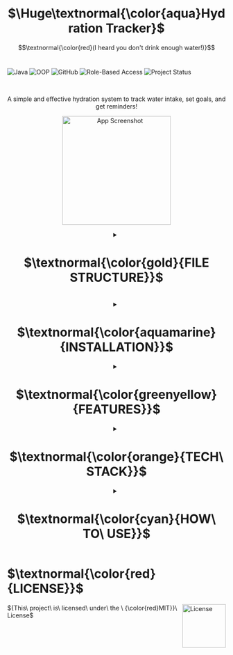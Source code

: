 <h1 align="center" font-style="bold">
  $\Huge\textnormal{\color{aqua}Hydration Tracker}$
</h1>

$$\textnormal{\color{red}(I heard you don't drink enough water!)}$$
<br>

![Java](https://img.shields.io/badge/Java-ED8B00?style=for-the-badge&logo=java&logoColor=white)
![OOP](https://img.shields.io/badge/Object--Oriented%20Programming-%2300A896?style=for-the-badge)
![GitHub](https://img.shields.io/badge/Version%20Control-GitHub-orange?style=for-the-badge&logo=github)
![Role-Based Access](https://img.shields.io/badge/Access%20Control-Role--Based-%23008CBA?style=for-the-badge)
![Project Status](https://img.shields.io/badge/Project-Active-green?style=for-the-badge)

<br>

<p align="center">A simple and effective hydration system to track water intake, set goals, and get reminders!</p>

<p align="center">
  <img src="https://github.com/user-attachments/assets/f4709f88-11a4-4663-8ec7-eea8aa6d5a6c" alt="App Screenshot" width=250>
</p>


<details>
  <summary align="center">
    <h1 align="center">
      $\textnormal{\color{gold}{FILE STRUCTURE}}$
    </h1><br>
  </summary>
  
```
src
├── About/
│   ├── About.java
│   └── WaterIntakeChart.java
│
├── Codes/       
│   ├── Feedback.java
│   ├── FileManager.java
│   ├── Graph.java
│   ├── PrintManager.java
│   ├── Reminder.java
│   ├── Tracker.java
│   ├── User.java
│   └── UserDataIndex.java
│
├── Dashboard/
│   ├── AdminDashboard.java
│   ├── UserDashboard.java
│   └── UserSession.java
│
├── Interfaces/
│   ├── IFileManager.java
│   ├── IPrintManager.java
│   └── ITracker.java
│
├── Utils/
│   ├── Color.java
│   ├── MyFileUtils.java
│   └── MyGeneralUtils.java
│
├── Txt_Files/
│   ├── feedback.txt
│   └── water_stats.txt
│
├── Sound/
│   └── reminder.wav
│
├── App/
│   └── App.java
```

</details>

<details>
  <summary align="center">
    <h1 align="center">
      $\textnormal{\color{aquamarine}{INSTALLATION}}$
    </h1>
  </summary>

1. Clone the repository:
   ```diff
   git clone https://github.com/ridika-2004/Hydration-Tracker.git
   ```

2. Compile the Java files:
   ```diff
   javac -d bin src/**/*.java
   ```

3. Run the application:
   ```diff
   java -cp bin App.App
   ```

</details>

<details>
  <summary align="center">
    <h1>$\textnormal{\color{greenyellow}{FEATURES}}$</h1>
  </summary>

<img src="https://github.com/user-attachments/assets/ef2c2486-3d9c-46b2-a062-b559e5093dbc" alt="License" width="100" align="left" style="vertical-align: bottom;" />

<ul align="right">
  <p align= "right">Role-based login without authentication.</p>
  <p align= "right">Users can set water goal and see progress bar along with their history.</p>
  <p align= "right">Receive hydration reminder and send feedback to the admin.</p>
  <p align= "right">Admins can view feedbacks and login details.</p>
</ul>

</details>

<details>
  <summary align="center">
    <h1>$\textnormal{\color{orange}{TECH\ STACK}}$</h1>
  </summary>
<img src="https://github.com/user-attachments/assets/8d118f8d-31d5-4f50-9b56-e7b196910cdf" width="100" align="right" style="vertical-align: bottom;" />

<ul align="left">
  <p align="left">Java (Object-Oriented Programming)</p>
  <p align="left">Java I/O for file handling</p>
  <p align="left">Plain Text files for data storage</p>
  <p align="left">ASCII and Unicode characters for console UI</p>
</ul>
</details>

<details>
  <summary align="center">
    <h1>$\textnormal{\color{cyan}{HOW\ TO\ USE}}$</h1>
  </summary>
<img src="https://github.com/user-attachments/assets/c9b0d8b0-dcaf-4814-a904-8a847f137ff6" width="100" align="left" style="vertical-align: bottom;" />


<ul align="right">
  <p align="right">Set your role as admin or user.</p>
  <p align="right">Set your hydration goal and track daily intake.</p>
  <p align="right">Receive reminder alerts during the day.</p>
  <p align="right">View progress charts and submit feedback.</p>
</ul>
</details>

<h1 align="left"> $\textnormal{\color{red}{LICENSE}}$ </h1>
<img src="https://github.com/user-attachments/assets/e3f311ef-1d75-4da0-bcb1-dca8fb7e59d4" alt="License" width="100" align="right" style="vertical-align: bottom;" />
<p align="left">${This\ project\ is\ licensed\ under\ the \ {\color{red}MIT}}\ License$</p>
